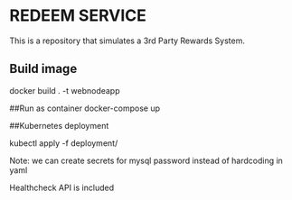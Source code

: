 # REDEEM SERVICE

This is a repository that simulates a 3rd Party Rewards System. 

## Build image
docker build . -t webnodeapp

##Run as container 
docker-compose up 

##Kubernetes deployment

kubectl apply -f deployment/

Note: we can create secrets for mysql password instead of hardcoding in yaml

Healthcheck API is included

